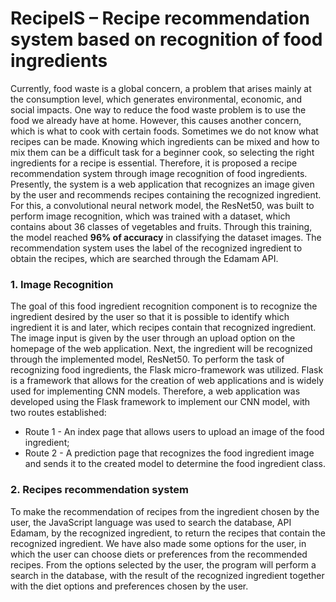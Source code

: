 # RecipeIS – Recipe recommendation system based on recognition of food ingredients

Currently, food waste is a global concern, a problem that arises mainly at the
consumption level, which generates environmental, economic, and social impacts. One way to
reduce the food waste problem is to use the food we already have at home. However, this causes
another concern, which is what to cook with certain foods. Sometimes we do not know what
recipes can be made. Knowing which ingredients can be mixed and how to mix them can be a
difficult task for a beginner cook, so selecting the right ingredients for a recipe is essential.
Therefore, it is proposed a recipe recommendation system through image recognition of food
ingredients. Presently, the system is a web application that recognizes an image given by the user
and recommends recipes containing the recognized ingredient. For this, a convolutional neural
network model, the ResNet50, was built to perform image recognition, which was trained with a
dataset, which contains about 36 classes of vegetables and fruits. Through this training, the model
reached **96% of accuracy** in classifying the dataset images. The recommendation system uses the
label of the recognized ingredient to obtain the recipes, which are searched through the Edamam
API.



### 1. Image Recognition

The goal of this food ingredient recognition component is to recognize the
ingredient desired by the user so that it is possible to identify which ingredient it is and
later, which recipes contain that recognized ingredient.  
The image input is given by the user through an upload option on the
homepage of the web application. Next, the ingredient will be recognized through the
implemented model, ResNet50.
To perform the task of recognizing food ingredients, the Flask micro-framework was
utilized. Flask is a framework that allows for the creation of web applications and is
widely used for implementing CNN models. Therefore, a web application was developed
using the Flask framework to implement our CNN model, with two routes established:
- Route 1 - An index page that allows users to upload an image of the food ingredient;
- Route 2 - A prediction page that recognizes the food ingredient image and sends it
to the created model to determine the food ingredient class.



### 2. Recipes recommendation system
To make the recommendation of recipes from the ingredient chosen by the user,
the JavaScript language was used to search the database, API Edamam, by the
recognized ingredient, to return the recipes that contain the recognized ingredient.
We have also made some options for the user, in which the user can choose diets
or preferences from the recommended recipes. From the options selected by the user,
the program will perform a search in the database, with the result of the recognized
ingredient together with the diet options and preferences chosen by the user.


